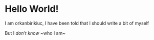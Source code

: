 # Hello World!

I am orkanbirikiuc, I have been told that I should write a bit of myself

But I *don't know* ~who I am~
